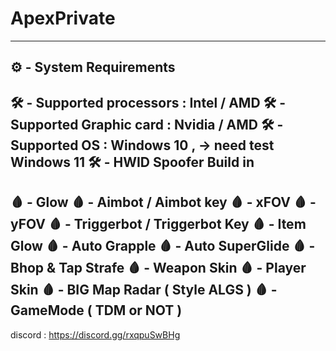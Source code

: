 # ApexPrivate
-------------------------------
⚙️ - System Requirements
-------------------------------
🛠 - Supported processors : Intel / AMD
🛠 - Supported Graphic card : Nvidia / AMD
🛠 - Supported OS : Windows 10 ,  -> need test Windows 11
🛠 - HWID Spoofer Build in
-------------------------------
🩸 - Glow
🩸 - Aimbot / Aimbot key
🩸 - xFOV
🩸 - yFOV
🩸 - Triggerbot / Triggerbot Key
🩸 - Item Glow
🩸 - Auto Grapple
🩸 - Auto SuperGlide
🩸 - Bhop & Tap Strafe
🩸 - Weapon Skin
🩸 - Player Skin
🩸 - BIG Map Radar ( Style ALGS )
🩸 - GameMode ( TDM or NOT )
------------------------------- 
discord : https://discord.gg/rxqpuSwBHg
